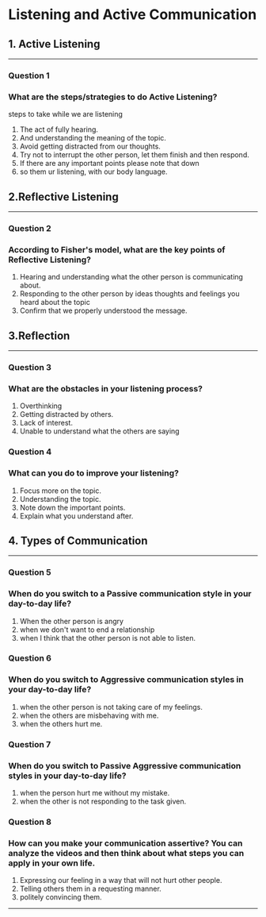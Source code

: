 # Listening and Active Communication

## 1. Active Listening
---
### Question 1

### What are the steps/strategies to do Active Listening?
<p>steps to take while we are listening</p>
<oL>
    <li>The act of fully hearing.</li>
    <li>And understanding the meaning of the topic.</li>
    <li>Avoid getting distracted from our thoughts.</li>
    <li>Try not to interrupt the other person, let them finish and then respond.</li>
    <li>If there are any important points please note that down</li>
    <li>so them ur listening, with our body language.</li>
</ol>

## 2.Reflective Listening
---
### Question 2

### According to Fisher's model, what are the key points of Reflective Listening? 

<ol>
    <li>Hearing and understanding what the other person is communicating about.</li>
    <li>Responding to the other person by ideas thoughts and feelings you heard about  the topic</li>
    <li>Confirm that we properly understood the message.</li>
</ol>

## 3.Reflection
---
### Question 3

### What are the obstacles in your listening process?

1. Overthinking
2. Getting distracted by others.
3. Lack of interest.
4. Unable to understand what the others are saying

### Question 4

### What can you do to improve your listening?
1. Focus more on the topic.
2. Understanding the topic.
3. Note down the important points.
4. Explain what you understand after. 

## 4. Types of Communication
---
### Question 5

### When do you switch to a Passive communication style in your day-to-day life?

1. When the other person is angry
2. when we don't want to end a relationship
3. when I think that the other person is not able to listen.

### Question 6
### When do you switch to Aggressive communication styles in your day-to-day life?
1. when the other person is not taking care of my feelings.
2. when the others are misbehaving with me.
3. when the others hurt me.

### Question 7

### When do you switch to Passive Aggressive communication styles in your day-to-day life?

1. when the person hurt me without my mistake.
2. when the other is not responding to the task given.

### Question 8

### How can you make your communication assertive? You can analyze the videos and then think about what steps you can apply in your own life.

1. Expressing our feeling in a way that will not hurt other people.
2. Telling others them in a requesting manner.
3. politely convincing them.


---
